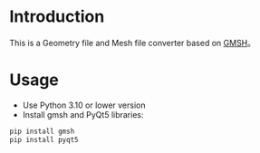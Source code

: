 # Introduction
  This is a Geometry file and Mesh file converter based on [GMSH](https://gmsh.info/)。
# Usage
  * Use Python 3.10 or lower version
  * Install gmsh and PyQt5 libraries:
```python
pip install gmsh
pip install pyqt5
```
